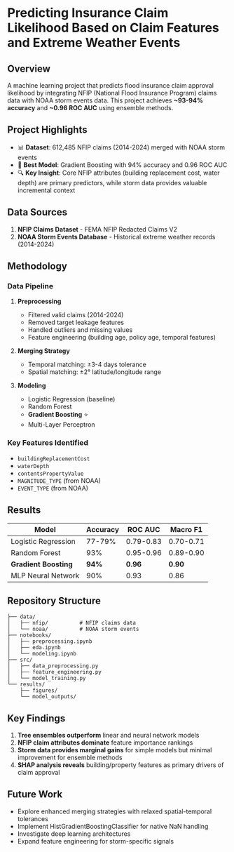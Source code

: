 # Predicting Insurance Claim Likelihood Based on Claim Features and Extreme Weather Events

## Overview
A machine learning project that predicts flood insurance claim approval likelihood by integrating NFIP (National Flood Insurance Program) claims data with NOAA storm events data. This project achieves **~93-94% accuracy** and **~0.96 ROC AUC** using ensemble methods.

## Project Highlights
- 📊 **Dataset**: 612,485 NFIP claims (2014-2024) merged with NOAA storm events
- 🎯 **Best Model**: Gradient Boosting with 94% accuracy and 0.96 ROC AUC
- 🔍 **Key Insight**: Core NFIP attributes (building replacement cost, water depth) are primary predictors, while storm data provides valuable incremental context

## Data Sources
1. **NFIP Claims Dataset** - FEMA NFIP Redacted Claims V2
2. **NOAA Storm Events Database** - Historical extreme weather records (2014-2024)

## Methodology

### Data Pipeline
1. **Preprocessing**
   - Filtered valid claims (2014-2024)
   - Removed target leakage features
   - Handled outliers and missing values
   - Feature engineering (building age, policy age, temporal features)

2. **Merging Strategy**
   - Temporal matching: ±3-4 days tolerance
   - Spatial matching: ±2° latitude/longitude range

3. **Modeling**
   - Logistic Regression (baseline)
   - Random Forest
   - **Gradient Boosting** ⭐
   - Multi-Layer Perceptron

### Key Features Identified
- `buildingReplacementCost`
- `waterDepth`
- `contentsPropertyValue`
- `MAGNITUDE_TYPE` (from NOAA)
- `EVENT_TYPE` (from NOAA)

## Results

| Model | Accuracy | ROC AUC | Macro F1 |
|-------|----------|---------|----------|
| Logistic Regression | 77-79% | 0.79-0.83 | 0.70-0.71 |
| Random Forest | 93% | 0.95-0.96 | 0.89-0.90 |
| **Gradient Boosting** | **94%** | **0.96** | **0.90** |
| MLP Neural Network | 90% | 0.93 | 0.86 |

## Repository Structure
```
├── data/
│   ├── nfip/          # NFIP claims data
│   └── noaa/          # NOAA storm events
├── notebooks/
│   ├── preprocessing.ipynb
│   ├── eda.ipynb
│   └── modeling.ipynb
├── src/
│   ├── data_preprocessing.py
│   ├── feature_engineering.py
│   └── model_training.py
└── results/
    ├── figures/
    └── model_outputs/
```

## Key Findings
1. **Tree ensembles outperform** linear and neural network models
2. **NFIP claim attributes dominate** feature importance rankings
3. **Storm data provides marginal gains** for simple models but minimal improvement for ensemble methods
4. **SHAP analysis reveals** building/property features as primary drivers of claim approval

## Future Work
- Explore enhanced merging strategies with relaxed spatial-temporal tolerances
- Implement HistGradientBoostingClassifier for native NaN handling
- Investigate deep learning architectures
- Expand feature engineering for storm-specific signals
